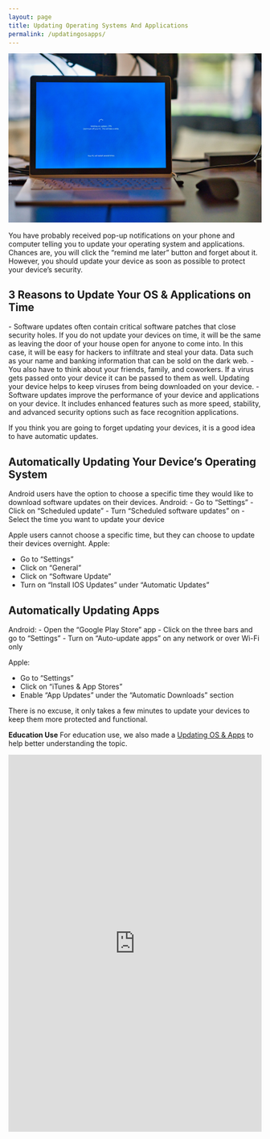 ```yaml
---
layout: page
title: Updating Operating Systems And Applications
permalink: /updatingosapps/
---
```

![Computer](/pic/updating.jpg)

You have probably received pop-up notifications on your phone and computer telling you to update your operating system and applications. Chances are, you will click the “remind me later” button and forget about it. However, you should update your device as soon as possible to protect your device’s security. 

<h2>3 Reasons to Update Your OS & Applications on Time</h2>
- Software updates often contain critical software patches that close security holes. If you do not update your devices on time, it will be the same as leaving the door of your house open for anyone to come into. In this case, it will be easy for hackers to infiltrate and steal your data. Data such as your name and banking information that can be sold on the dark web.
- You also have to think about your friends, family, and coworkers. If a virus gets passed onto your device it can be passed to them as well. Updating your device helps to keep viruses from being downloaded on your device. 
- Software updates improve the performance of your device and applications on your device. It includes enhanced features such as more speed, stability, and advanced security options such as face recognition applications.

If you think you are going to forget updating your devices, it is a good idea to have automatic updates.

<h2>Automatically Updating Your Device’s Operating System</h2>
Android users have the option to choose a specific time they would like to download software updates on their devices.
Android:
- Go to “Settings”
- Click on “Scheduled update”
- Turn “Scheduled software updates” on
- Select the time you want to update your device

Apple users cannot choose a specific time, but they can choose to update their devices overnight.
Apple: 
- Go to “Settings”
- Click on “General”
- Click on “Software Update”
- Turn on “Install IOS Updates” under “Automatic Updates”

<h2>Automatically Updating Apps</h2>
Android:
- Open the “Google Play Store” app
- Click on the three bars and go to “Settings”
- Turn on “Auto-update apps” on any network or over Wi-Fi only

Apple:
- Go to “Settings”
- Click on “iTunes & App Stores”
- Enable “App Updates” under the “Automatic Downloads” section

There is no excuse, it only takes a few minutes to update your devices to keep them more protected and functional. 

**Education Use**
For education use, we also made a [Updating OS & Apps](https://www.slideshare.net/everydaysecurit/updating-operating-systems-and-applications) to help better understanding the topic.

<style>
.responsive-wrap iframe{ max-width: 100%;}
</style>
<div class="responsive-wrap">
<iframe src="https://docs.google.com/presentation/d/e/2PACX-1vTkvXzpxX10HkPjnn98-RmG1KSV9iLloVYEbgBY8DIMNTQPi8Lc31WCsNcrZahopA/embed?start=false&loop=false&delayms=3000" frameborder="0" width="1280" height="749" allowfullscreen="true" mozallowfullscreen="true" webkitallowfullscreen="true"></iframe>
</div>

